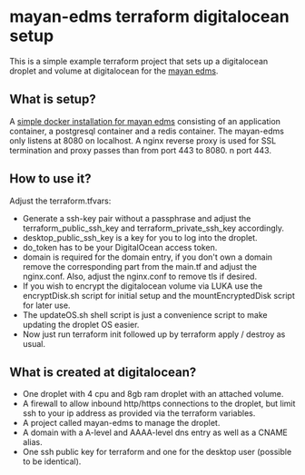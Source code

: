 # mayan-edms terraform digitalocean setup

This is a simple example terraform project that sets up a digitalocean droplet and volume at digitalocean for the [mayan edms](https://www.mayan-edms.com/).

## What is setup?
A [simple docker installation for mayan edms](https://docs.mayan-edms.com/chapters/docker/install_simple.html) consisting of an application container, a postgresql container and a redis container. The mayan-edms only listens at 
8080 on localhost. A nginx reverse proxy is used for SSL termination and proxy passes than from port 443 to 8080. n port 443.

## How to use it?
Adjust the terraform.tfvars:
* Generate a ssh-key pair without a passphrase and adjust the terraform_public_ssh_key and terraform_private_ssh_key accordingly.
* desktop_public_ssh_key is a key for you to log into the droplet.
* do_token has to be your DigitalOcean access token.
* domain is required for the domain entry, if you don't own a domain remove the corresponding part from the main.tf and adjust the nginx.conf.
Also, adjust the nginx.conf to remove tls if desired.
* If you wish to encrypt the digitalocean volume via LUKA use the encryptDisk.sh script for initial setup and the mountEncryptedDisk script for later use.
* The updateOS.sh shell script is just a convenience script to make updating the droplet OS easier.
* Now just run terraform init followed up by terraform apply / destroy as usual.

## What is created at digitalocean?
* One droplet with 4 cpu and 8gb ram droplet with an attached volume.
* A firewall to allow inbound http/https connections to the droplet, but limit ssh to your ip address as provided via the terraform variables. 
* A project called mayan-edms to manage the droplet.
* A domain with a A-level and AAAA-level dns entry as well as a CNAME alias.
* One ssh public key for terraform and one for the desktop user (possible to be identical).

